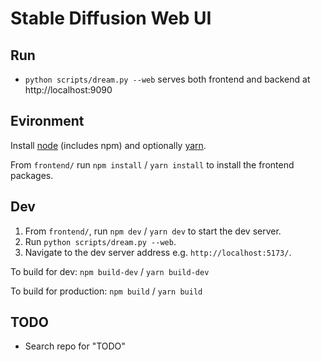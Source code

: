 # Stable Diffusion Web UI

## Run

- `python scripts/dream.py --web` serves both frontend and backend at
  http://localhost:9090

## Evironment

Install [node](https://nodejs.org/en/download/) (includes npm) and optionally
[yarn](https://yarnpkg.com/getting-started/install).

From `frontend/` run `npm install` / `yarn install` to install the frontend
packages.

## Dev

1. From `frontend/`, run `npm dev` / `yarn dev` to start the dev server.
2. Run `python scripts/dream.py --web`.
3. Navigate to the dev server address e.g. `http://localhost:5173/`.

To build for dev: `npm build-dev` / `yarn build-dev`

To build for production: `npm build` / `yarn build`

## TODO

- Search repo for "TODO"
 